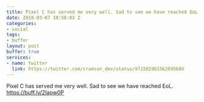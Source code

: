 ```yaml
---
title: Pixel C has served me very well. Sad to see we have reached EoL.
date: 2018-03-07 18:58:03 Z
categories:
- social
tags:
- buffer
layout: post
buffer: true
services:
- name: twitter
  link: https://twitter.com/cramsan_dev/status/971581901562695680
---
```


Pixel C has served me very well. Sad to see we have reached EoL. <a class="url" href="https://buff.ly/2Iapw0P" rel="external nofollow" target="_blank">https://buff.ly/2Iapw0P</a>

